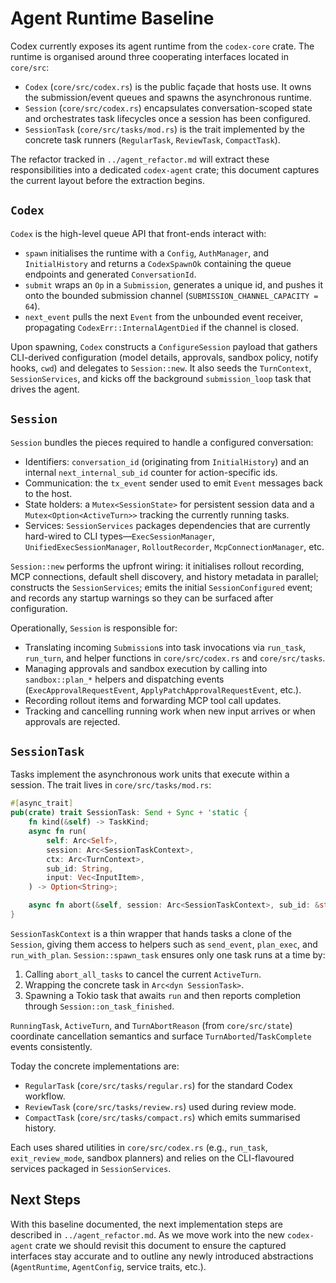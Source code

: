 # Agent Runtime Baseline

Codex currently exposes its agent runtime from the `codex-core` crate. The runtime is organised around three cooperating interfaces located in `core/src`:

- `Codex` (`core/src/codex.rs`) is the public façade that hosts use. It owns the submission/event queues and spawns the asynchronous runtime.
- `Session` (`core/src/codex.rs`) encapsulates conversation-scoped state and orchestrates task lifecycles once a session has been configured.
- `SessionTask` (`core/src/tasks/mod.rs`) is the trait implemented by the concrete task runners (`RegularTask`, `ReviewTask`, `CompactTask`).

The refactor tracked in `../agent_refactor.md` will extract these responsibilities into a dedicated `codex-agent` crate; this document captures the current layout before the extraction begins.

## `Codex`

`Codex` is the high-level queue API that front-ends interact with:

- `spawn` initialises the runtime with a `Config`, `AuthManager`, and `InitialHistory` and returns a `CodexSpawnOk` containing the queue endpoints and generated `ConversationId`.
- `submit` wraps an `Op` in a `Submission`, generates a unique id, and pushes it onto the bounded submission channel (`SUBMISSION_CHANNEL_CAPACITY = 64`).
- `next_event` pulls the next `Event` from the unbounded event receiver, propagating `CodexErr::InternalAgentDied` if the channel is closed.

Upon spawning, `Codex` constructs a `ConfigureSession` payload that gathers CLI-derived configuration (model details, approvals, sandbox policy, notify hooks, `cwd`) and delegates to `Session::new`. It also seeds the `TurnContext`, `SessionServices`, and kicks off the background `submission_loop` task that drives the agent.

## `Session`

`Session` bundles the pieces required to handle a configured conversation:

- Identifiers: `conversation_id` (originating from `InitialHistory`) and an internal `next_internal_sub_id` counter for action-specific ids.
- Communication: the `tx_event` sender used to emit `Event` messages back to the host.
- State holders: a `Mutex<SessionState>` for persistent session data and a `Mutex<Option<ActiveTurn>>` tracking the currently running tasks.
- Services: `SessionServices` packages dependencies that are currently hard-wired to CLI types—`ExecSessionManager`, `UnifiedExecSessionManager`, `RolloutRecorder`, `McpConnectionManager`, etc.

`Session::new` performs the upfront wiring: it initialises rollout recording, MCP connections, default shell discovery, and history metadata in parallel; constructs the `SessionServices`; emits the initial `SessionConfigured` event; and records any startup warnings so they can be surfaced after configuration.

Operationally, `Session` is responsible for:

- Translating incoming `Submission`s into task invocations via `run_task`, `run_turn`, and helper functions in `core/src/codex.rs` and `core/src/tasks`.
- Managing approvals and sandbox execution by calling into `sandbox::plan_*` helpers and dispatching events (`ExecApprovalRequestEvent`, `ApplyPatchApprovalRequestEvent`, etc.).
- Recording rollout items and forwarding MCP tool call updates.
- Tracking and cancelling running work when new input arrives or when approvals are rejected.

## `SessionTask`

Tasks implement the asynchronous work units that execute within a session. The trait lives in `core/src/tasks/mod.rs`:

```rust
#[async_trait]
pub(crate) trait SessionTask: Send + Sync + 'static {
    fn kind(&self) -> TaskKind;
    async fn run(
        self: Arc<Self>,
        session: Arc<SessionTaskContext>,
        ctx: Arc<TurnContext>,
        sub_id: String,
        input: Vec<InputItem>,
    ) -> Option<String>;

    async fn abort(&self, session: Arc<SessionTaskContext>, sub_id: &str) { ... }
}
```

`SessionTaskContext` is a thin wrapper that hands tasks a clone of the `Session`, giving them access to helpers such as `send_event`, `plan_exec`, and `run_with_plan`. `Session::spawn_task` ensures only one task runs at a time by:

1. Calling `abort_all_tasks` to cancel the current `ActiveTurn`.
2. Wrapping the concrete task in `Arc<dyn SessionTask>`.
3. Spawning a Tokio task that awaits `run` and then reports completion through `Session::on_task_finished`.

`RunningTask`, `ActiveTurn`, and `TurnAbortReason` (from `core/src/state`) coordinate cancellation semantics and surface `TurnAborted`/`TaskComplete` events consistently.

Today the concrete implementations are:

- `RegularTask` (`core/src/tasks/regular.rs`) for the standard Codex workflow.
- `ReviewTask` (`core/src/tasks/review.rs`) used during review mode.
- `CompactTask` (`core/src/tasks/compact.rs`) which emits summarised history.

Each uses shared utilities in `core/src/codex.rs` (e.g., `run_task`, `exit_review_mode`, sandbox planners) and relies on the CLI-flavoured services packaged in `SessionServices`.

## Next Steps

With this baseline documented, the next implementation steps are described in `../agent_refactor.md`. As we move work into the new `codex-agent` crate we should revisit this document to ensure the captured interfaces stay accurate and to outline any newly introduced abstractions (`AgentRuntime`, `AgentConfig`, service traits, etc.).
